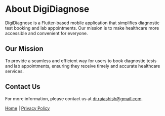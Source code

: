 # About DigiDiagnose

DigiDiagnose is a Flutter-based mobile application that simplifies diagnostic test booking and lab appointments. Our mission is to make healthcare more accessible and convenient for everyone.

## Our Mission

To provide a seamless and efficient way for users to book diagnostic tests and lab appointments, ensuring they receive timely and accurate healthcare services.

## Contact Us

For more information, please contact us at [dr.raiashish@gmail.com](mailto:dr.raiashish@gmail.com).

[Home](index.md) | [Privacy Policy](privacy_policy.md)